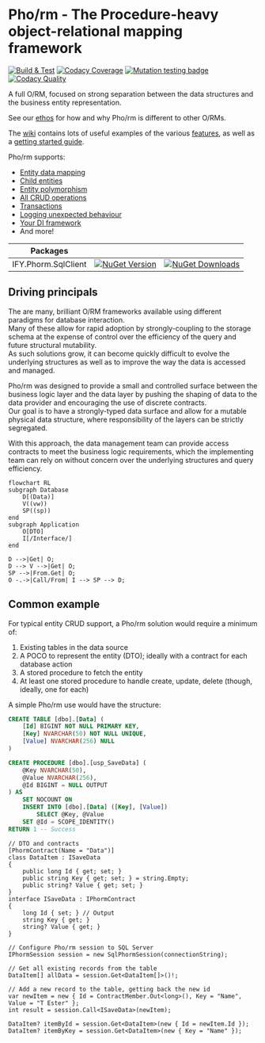 # Pho/rm - The **P**rocedure-**h**eavy **o**bject-**r**elational **m**apping framework

[![Build & Test](https://github.com/IFYates/Phorm/actions/workflows/dotnet.yml/badge.svg)](https://github.com/IFYates/Phorm/actions/workflows/dotnet.yml)
[![Codacy Coverage](https://app.codacy.com/project/badge/Coverage/9862eeae674c422f84ea6dbe46ecc51e)](https://www.codacy.com/gh/IFYates/Phorm/dashboard?utm_source=github.com&utm_medium=referral&utm_content=IFYates/Phorm&utm_campaign=Badge_Coverage)
[![Mutation testing badge](https://img.shields.io/endpoint?style=flat&url=https%3A%2F%2Fbadge-api.stryker-mutator.io%2Fgithub.com%2FIFYates%2FPhorm%2Fmain)](https://dashboard.stryker-mutator.io/reports/github.com/IFYates/Phorm/main)
[![Codacy Quality](https://app.codacy.com/project/badge/Grade/9862eeae674c422f84ea6dbe46ecc51e)](https://www.codacy.com/gh/IFYates/Phorm/dashboard?utm_source=github.com&amp;utm_medium=referral&amp;utm_content=IFYates/Phorm&amp;utm_campaign=Badge_Grade)

A full O/RM, focused on strong separation between the data structures and the business entity representation.

See our [ethos](ethos) for how and why Pho/rm is different to other O/RMs.

The [wiki](wiki) contains lots of useful examples of the various [features](#feature-list), as well as a [getting started guide](getting-started).

Pho/rm supports:
* [Entity data mapping](howto-get)
* [Child entities](howto-get#resultsets)
* [Entity polymorphism](howto-get#genspec)
* [All CRUD operations](howto-call)
* [Transactions](howto-connectivity#transactions)
* [Logging unexpected behaviour](howto-events)
* [Your DI framework](howto-di)
* And more!

Packages|||
-|-|-
IFY.Phorm.SqlClient|[![NuGet Version](https://img.shields.io/nuget/v/IFY.Phorm.SqlClient)](https://www.nuget.org/packages/IFY.Phorm.SqlClient/)|[![NuGet Downloads](https://img.shields.io/nuget/dt/IFY.Phorm.SqlClient)](https://www.nuget.org/packages/IFY.Phorm.SqlClient/)

## Driving principals
The are many, brilliant O/RM frameworks available using different paradigms for database interaction.  
Many of these allow for rapid adoption by strongly-coupling to the storage schema at the expense of control over the efficiency of the query and future structural mutability.  
As such solutions grow, it can become quickly difficult to evolve the underlying structures as well as to improve the way the data is accessed and managed.

Pho/rm was designed to provide a small and controlled surface between the business logic layer and the data layer by pushing the shaping of data to the data provider and encouraging the use of discrete contracts.  
Our goal is to have a strongly-typed data surface and allow for a mutable physical data structure, where responsibility of the layers can be strictly segregated.

With this approach, the data management team can provide access contracts to meet the business logic requirements, which the implementing team can rely on without concern over the underlying structures and query efficiency.

```mermaid
flowchart RL
subgraph Database
    D[(Data)]
    V((vw))
    SP((sp))
end
subgraph Application
    O[DTO]
    I[/Interface/]
end

D -->|Get| O;
D --> V -->|Get| O;
SP -->|From.Get| O;
O -.->|Call/From| I --> SP --> D;
```

## Common example
For typical entity CRUD support, a Pho/rm solution would require a minimum of:
1. Existing tables in the data source
1. A POCO to represent the entity (DTO); ideally with a contract for each database action
1. A stored procedure to fetch the entity
1. At least one stored procedure to handle create, update, delete (though, ideally, one for each)

A simple Pho/rm use would have the structure:
```SQL
CREATE TABLE [dbo].[Data] (
    [Id] BIGINT NOT NULL PRIMARY KEY,
    [Key] NVARCHAR(50) NOT NULL UNIQUE,
    [Value] NVARCHAR(256) NULL
)

CREATE PROCEDURE [dbo].[usp_SaveData] (
    @Key NVARCHAR(50),
    @Value NVARCHAR(256),
    @Id BIGINT = NULL OUTPUT
) AS
    SET NOCOUNT ON
    INSERT INTO [dbo].[Data] ([Key], [Value])
        SELECT @Key, @Value
    SET @Id = SCOPE_IDENTITY()
RETURN 1 -- Success
```
```CSharp
// DTO and contracts
[PhormContract(Name = "Data")]
class DataItem : ISaveData
{
    public long Id { get; set; }
    public string Key { get; set; } = string.Empty;
    public string? Value { get; set; }
}
interface ISaveData : IPhormContract
{
    long Id { set; } // Output
    string Key { get; }
    string? Value { get; }
}

// Configure Pho/rm session to SQL Server
IPhormSession session = new SqlPhormSession(connectionString);

// Get all existing records from the table
DataItem[] allData = session.Get<DataItem[]>()!;

// Add a new record to the table, getting back the new id
var newItem = new { Id = ContractMember.Out<long>(), Key = "Name", Value = "T Ester" };
int result = session.Call<ISaveData>(newItem);

DataItem? itemById = session.Get<DataItem>(new { Id = newItem.Id });
DataItem? itemByKey = session.Get<DataItem>(new { Key = "Name" });
```